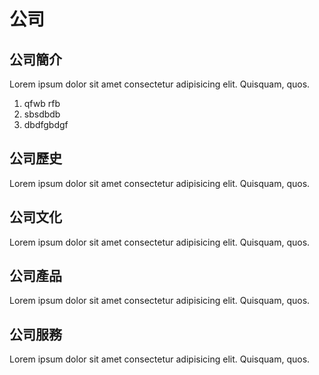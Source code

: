 # 公司

## 公司簡介
Lorem ipsum dolor sit amet consectetur adipisicing elit. Quisquam, quos.
1. qfwb rfb
2. sbsdbdb
3. dbdfgbdgf

## 公司歷史
Lorem ipsum dolor sit amet consectetur adipisicing elit. Quisquam, quos.

## 公司文化
Lorem ipsum dolor sit amet consectetur adipisicing elit. Quisquam, quos.

## 公司產品
Lorem ipsum dolor sit amet consectetur adipisicing elit. Quisquam, quos.

## 公司服務
Lorem ipsum dolor sit amet consectetur adipisicing elit. Quisquam, quos.